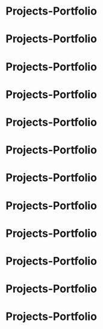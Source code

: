 # Projects-Portfolio
# Projects-Portfolio
# Projects-Portfolio
# Projects-Portfolio
# Projects-Portfolio
# Projects-Portfolio
# Projects-Portfolio
# Projects-Portfolio
# Projects-Portfolio
# Projects-Portfolio
# Projects-Portfolio
# Projects-Portfolio

